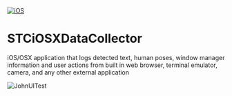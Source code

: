 [![iOS](https://github.com/STCData/STCiOSXDataCollector/actions/workflows/ios.yml/badge.svg)](https://github.com/STCData/STCiOSXDataCollector/actions/workflows/ios.yml)



# STCiOSXDataCollector
iOS/OSX application that logs detected text, human poses, window manager information and user actions from built in web browser, terminal emulator, camera, and any other external application


![JohnUITest]([docs/UITestVideos/DataCollectorUITests.DataCollectorUITests.testNameJohn.mp4](https://github.com/STCData/STCiOSXDataCollector/blob/main/docs/UITestVideos/DataCollectorUITests.DataCollectorUITests.testNameJohn.mp4?raw=true))
